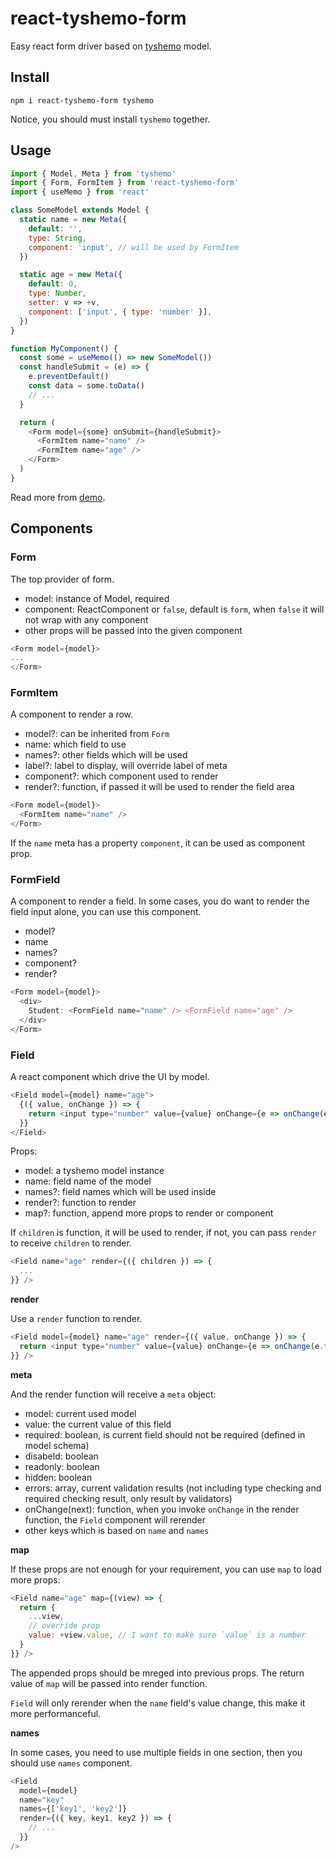 # react-tyshemo-form

Easy react form driver based on [tyshemo](https://github.com/tangshuang/tyshemo) model.

## Install

```
npm i react-tyshemo-form tyshemo
```

Notice, you should must install `tyshemo` together.

## Usage

```js
import { Model, Meta } from 'tyshemo'
import { Form, FormItem } from 'react-tyshemo-form'
import { useMemo } from 'react'

class SomeModel extends Model {
  static name = new Meta({
    default: '',
    type: String,
    component: 'input', // will be used by FormItem
  })

  static age = new Meta({
    default: 0,
    type: Number,
    setter: v => +v,
    component: ['input', { type: 'number' }],
  })
}

function MyComponent() {
  const some = useMemo(() => new SomeModel())
  const handleSubmit = (e) => {
    e.preventDefault()
    const data = some.toData()
    // ...
  }

  return (
    <Form model={some} onSubmit={handleSubmit}>
      <FormItem name="name" />
      <FormItem name="age" />
    </Form>
  )
}
```

Read more from [demo](./demo/index.js).

## Components

### Form

The top provider of form.

- model: instance of Model, required
- component: ReactComponent or `false`, default is `form`, when `false` it will not wrap with any component
- other props will be passed into the given component

```js
<Form model={model}>
...
</Form>
```

### FormItem

A component to render a row.

- model?: can be inherited from `Form`
- name: which field to use
- names?: other fields which will be used
- label?: label to display, will override label of meta
- component?: which component used to render
- render?: function, if passed it will be used to render the field area

```js
<Form model={model}>
  <FormItem name="name" />
</Form>
```

If the `name` meta has a property `component`, it can be used as component prop.

### FormField

A component to render a field. In some cases, you do want to render the field input alone, you can use this component.

- model?
- name
- names?
- component?
- render?

```js
<Form model={model}>
  <div>
    Student: <FormField name="name" /> <FormField name="age" />
  </div>
</Form>
```

### Field

A react component which drive the UI by model.

```js
<Field model={model} name="age">
  {({ value, onChange }) => {
    return <input type="number" value={value} onChange={e => onChange(e.target.value)} />
  }}
</Field>
```

Props:

- model: a tyshemo model instance
- name: field name of the model
- names?: field names which will be used inside
- render?: function to render
- map?: function, append more props to render or component

If `children` is function, it will be used to render, if not, you can pass `render` to receive `children` to render.

```js
<Field name="age" render={({ children }) => {
  ...
}} />
```

**render**

Use a `render` function to render.

```js
<Field model={model} name="age" render={({ value, onChange }) => {
  return <input type="number" value={value} onChange={e => onChange(e.target.value)} />
}} />
```

**meta**

And the render function will receive a `meta` object:

- model: current used model
- value: the current value of this field
- required: boolean, is current field should not be required (defined in model schema)
- disabeld: boolean
- readonly: boolean
- hidden: boolean
- errors: array, current validation results (not including type checking and required checking result, only result by validators)
- onChange(next): function, when you invoke `onChange` in the render function, the `Field` component will rerender
- other keys which is based on `name` and `names`

**map**

If these props are not enough for your requirement, you can use `map` to load more props:

```js
<Field name="age" map={(view) => {
  return {
    ...view,
    // override prop
    value: +view.value, // I want to make sure `value` is a number
  }
}} />
```

The appended props should be mreged into previous props. The return value of `map` will be passed into render function.

`Field` will only rerender when the `name` field's value change, this make it more performanceful.

**names**

In some cases, you need to use multiple fields in one section, then you should use `names` component.

```js
<Field
  model={model}
  name="key"
  names={['key1', 'key2']}
  render={({ key, key1, key2 }) => {
    // ...
  }}
/>
```
